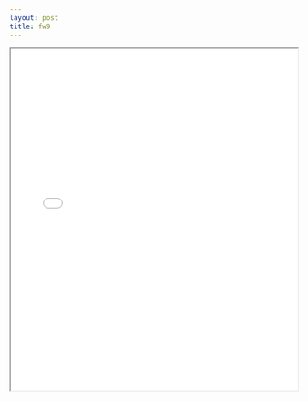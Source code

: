 ```yaml
---
layout: post
title: fw9
---
```


<div class="pdf-container">
<iframe src="/ea/assets/pdfs/fw9.pdf" height="600" width="100%" allowFullScreen="true"></iframe>
</div>


